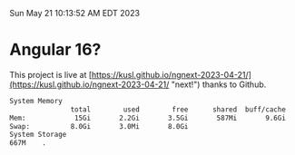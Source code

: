 Sun May 21 10:13:52 AM EDT 2023

# Angular 16?


This project is live at [https://kusl.github.io/ngnext-2023-04-21/](https://kusl.github.io/ngnext-2023-04-21/ "next!") thanks to Github.

```bash
System Memory
               total        used        free      shared  buff/cache   available
Mem:            15Gi       2.2Gi       3.5Gi       587Mi       9.6Gi        12Gi
Swap:          8.0Gi       3.0Mi       8.0Gi
System Storage
667M	.
```
